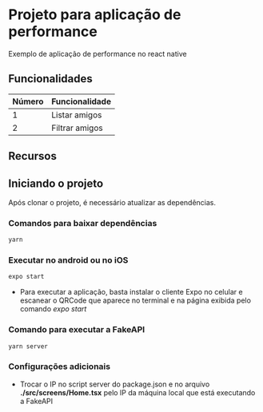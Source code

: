# Projeto para aplicação de performance

Exemplo de aplicação de performance no react native

## Funcionalidades

| Número | Funcionalidade |
| - | - |
| 1 | Listar amigos |
| 2 | Filtrar amigos |

## Recursos

## Iniciando o projeto

Após clonar o projeto, é necessário atualizar as dependências.

### Comandos para baixar dependências

```bash
yarn
```

### Executar no android ou no iOS

```bash
expo start
```

* Para executar a aplicação, basta instalar o cliente Expo no celular e escanear o QRCode que aparece no terminal e na página exibida pelo comando *expo start*

### Comando para executar a FakeAPI

```bash
yarn server
```

### Configurações adicionais

- Trocar o IP no script server do package.json e no arquivo **./src/screens/Home.tsx** pelo IP da máquina local que está executando a FakeAPI
